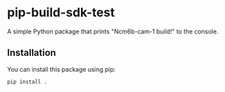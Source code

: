 # pip-build-sdk-test

A simple Python package that prints "Ncm6b-cam-1 build!" to the console.

## Installation

You can install this package using pip:

```bash
pip install .

